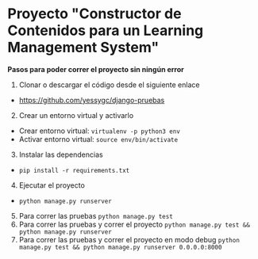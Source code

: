 # Proyecto "Constructor de Contenidos para un Learning Management System"

**Pasos para poder correr el proyecto sin ningún error**

1. Clonar o descargar el código desde el siguiente enlace
* https://github.com/yessygc/django-pruebas
2. Crear un entorno virtual y activarlo
* Crear entorno virtual: ```virtualenv -p python3 env```
* Activar entorno virtual: ```source env/bin/activate```
3. Instalar las dependencias
* ```pip install -r requirements.txt```
4. Ejecutar el proyecto
* ```python manage.py runserver```
5. Para correr las pruebas ```python manage.py test```
6. Para correr las pruebas y correr el proyecto ```python manage.py test && python manage.py runserver```
7. Para correr las pruebas y correr el proyecto en modo debug ```python manage.py test && python manage.py runserver 0.0.0.0:8000```